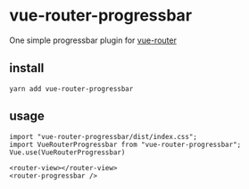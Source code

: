 # vue-router-progressbar
One simple progressbar plugin for [vue-router](https://github.com/vuejs/vue-router)

## install

```
yarn add vue-router-progressbar
```

## usage

```
import "vue-router-progressbar/dist/index.css";
import VueRouterProgressbar from "vue-router-progressbar";
Vue.use(VueRouterProgressbar)
```

```
<router-view></router-view>
<router-progressbar />
```
